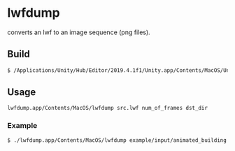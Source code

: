 # lwfdump

converts an lwf to an image sequence (png files).

## Build

```bash
$ /Applications/Unity/Hub/Editor/2019.4.1f1/Unity.app/Contents/MacOS/Unity -quit -batchmode -nographics -projectPath `pwd` -buildTarget OSXUniversal -buildOSXUniversalPlayer `pwd`/lwfdump.app
```

## Usage

```
lwfdump.app/Contents/MacOS/lwfdump src.lwf num_of_frames dst_dir
```

### Example

```bash
$ ./lwfdump.app/Contents/MacOS/lwfdump example/input/animated_building.lwf 120 example/output
```

